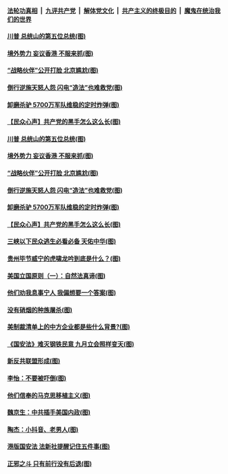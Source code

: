 ####  [法轮功真相](../../../../basic/blob/master/README.md?t=07050202) &nbsp;|&nbsp; [九评共产党](../../../../9ping.md/blob/master/README.md?t=07050202) &nbsp;|&nbsp; [解体党文化](../../../../jtdwh.md/blob/master/README.md?t=07050202)  &nbsp;|&nbsp; [共产主义的终极目的](../../../../gczydzjmd.md/blob/master/README.md?t=07050202) &nbsp;|&nbsp; [魔鬼在统治我们的世界](../../../../mgztzwmdsj.md/blob/master/README.md?t=07050202) 

#### [川普 总统山的第五位总统(图)](../pages/p4/938647.md?t=07050202) 

#### [境外势力 妄议香港 不服来抓(图)](../pages/p4/938616.md?t=07050202) 

#### [“战略伙伴”公开打脸 北京尴尬(图)](../pages/p4/938610.md?t=07050202) 

#### [倒行逆施天怒人怨 闪电“造法”也难救党(图)](../pages/p4/938609.md?t=07050202) 

#### [卸磨杀驴 5700万军队维稳的定时炸弹(图)](../pages/p4/938607.md?t=07050202) 

#### [【民众心声】共产党的黑手怎么这么长(图)](../pages/p4/938456.md?t=07050202) 

#### [川普 总统山的第五位总统(图)](../pages/p4/938647.md?t=07050202) 

#### [境外势力 妄议香港 不服来抓(图)](../pages/p4/938616.md?t=07050202) 

#### [“战略伙伴”公开打脸 北京尴尬(图)](../pages/p4/938610.md?t=07050202) 

#### [倒行逆施天怒人怨 闪电“造法”也难救党(图)](../pages/p4/938609.md?t=07050202) 

#### [卸磨杀驴 5700万军队维稳的定时炸弹(图)](../pages/p4/938607.md?t=07050202) 

#### [【民众心声】共产党的黑手怎么这么长(图)](../pages/p4/938456.md?t=07050202) 

#### [三峡以下民众逃生必看必备 天佑中华(图)](../pages/p4/938593.md?t=07050202) 

#### [贵州毕节威宁的虎啸龙吟到底是什么？(图)](../pages/p4/938596.md?t=07050202) 

#### [美国立国原则（一）：自然法真谛(图)](../pages/p4/938484.md?t=07050202) 

#### [他们劝我息事宁人 我偏想要一个答案(图)](../pages/p4/938491.md?t=07050202) 

#### [没有硝烟的种族屠杀(图)](../pages/p4/938489.md?t=07050202) 

#### [美制裁清单上的中方企业都是些什么背景?(图)](../pages/p4/938486.md?t=07050202) 

#### [《国安法》难灭钢铁民意 九月立会照样变天(图)](../pages/p4/938485.md?t=07050202) 

#### [新反共联盟形成(图)](../pages/p4/938480.md?t=07050202) 

#### [李怡：不要被吓倒(图)](../pages/p4/938488.md?t=07050202) 

#### [他们信奉的马克思移植主义(图)](../pages/p4/938413.md?t=07050202) 

#### [魏京生：中共插手美国内政(图)](../pages/p4/938409.md?t=07050202) 

#### [陶杰：小抖音、老男人(图)](../pages/p4/938404.md?t=07050202) 

#### [港版国安法 法新社提醒记住五件事(图)](../pages/p4/938401.md?t=07050202) 

#### [正邪之斗 只有前行没有后退(图)](../pages/p4/938399.md?t=07050202) 

